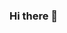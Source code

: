### Hi there 👋

<!--
**ShubhamDas1/ShubhamDas1** is a ✨ _special_ ✨ repository because its `README.md` (this file) appears on your GitHub profile.

Here are some ideas to get you started:

- 🔭 I’m currently working on bank marketing dataset
- 🌱 I’m currently learning machine learning and python
- 👯 I’m looking to collaborate on ML projects
- 🤔 I’m looking for help with unsupervised learning models
- 💬 Ask me about ...
- 📫 How to reach me: ...
- 😄 Pronouns: ...
- ⚡ Fun fact: ...
-->

